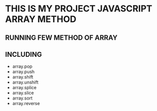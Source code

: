 # THIS IS MY PROJECT JAVASCRIPT ARRAY METHOD

## RUNNING FEW METHOD OF ARRAY
## INCLUDING
- array.pop
- array.push
- array.shift
- array.unshift
- array.splice
- array.slice
- array.sort
- array.reverse